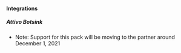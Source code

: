 #### Integrations
##### Attivo Botsink
- Note: Support for this pack will be moving to the partner around December 1, 2021
